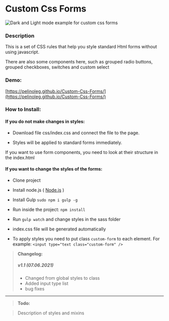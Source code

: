 # Custom Css Forms

![Dark and Light mode example for custom css forms](https://pelinoleg.github.io/Custom-Css-Forms/custom_forms_demo.jpg)

### Description

This is a set of CSS rules that help you style standard Html forms without using javascript.

There are also some components here, such as grouped radio buttons, grouped checkboxes, switches and custom select

### Demo:

[https://pelinoleg.github.io/Custom-Css-Forms/](https://pelinoleg.github.io/Custom-Css-Forms/)

### How to Install:

#### If you do not make changes in styles:

- Download file css/index.css and connect the file to the page.

- Styles will be applied to standard forms immediately.

If you want to use form components, you need to look at their structure in the index.html

#### If you want to change the styles of the forms:

- Clone project

- Install node.js ( [Node.js](https://nodejs.org/en/) )

- Install Gulp `sudo npm i gulp -g`

- Run inside the project: `npm install`

- Run `gulp watch` and change styles in the sass folder

- index.css file will be generated automatically
- To apply styles you need to put class `custom-form` to each element. For example: `<input type="text class="custom-form" />`

> **Changelog:**
>
> ##### v1.1 (07.06.2021)
>
> - Changed from global styles to class
> - Added input type list
> - bug fixes

---

> **Todo:**

> Description of styles and mixins
